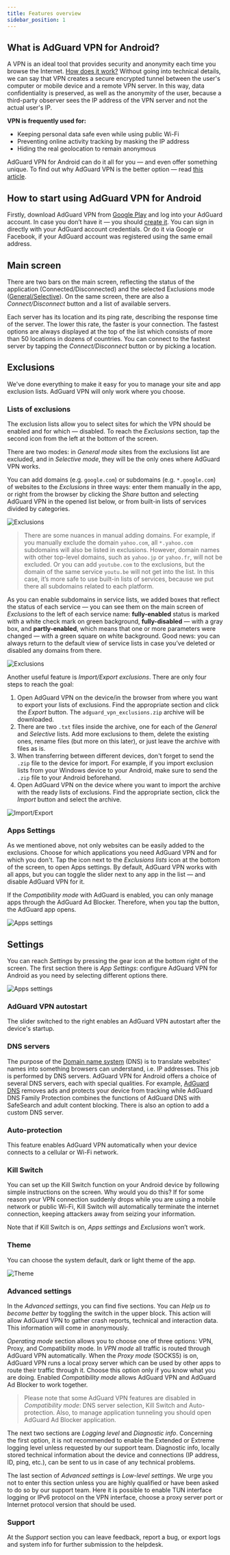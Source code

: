 ```yaml
---
title: Features overview
sidebar_position: 1
---
```


## What is AdGuard VPN for Android?
 
A VPN is an ideal tool that provides security and anonymity each time you browse the Internet. [How does it work?](/general/how-vpn-works.md) Without going into technical details, we can say that VPN creates a secure encrypted tunnel between the user's computer or mobile device and a remote VPN server. In this way, data confidentiality is preserved, as well as the anonymity of the user, because a third-party observer sees the IP address of the VPN server and not the actual user's IP.   
 
**VPN is frequently used for:**
 
* Keeping personal data safe even while using public Wi-Fi
* Preventing online activity tracking by masking the IP address
* Hiding the real geolocation to remain anonymous 
 
AdGuard VPN for Android can do it all for you — and even offer something unique. To find out why AdGuard VPN is the better option — read [this article](/general/why-adguard-vpn.md). 

## How to start using AdGuard VPN for Android
 
Firstly, download AdGuard VPN from [Google Play](https://play.google.com/store/apps/details?id=com.adguard.vpn) and log into your AdGuard account. In case you don’t have it — you should [create it](https://auth.adguard.com/login.html). You can sign in directly with your AdGuard account credentials. Or do it via Google or Facebook, if your AdGuard account was registered using the same email address.
 
## Main screen
 
There are two bars on the main screen, reflecting the status of the application (Connected/Disconnected) and the selected Exclusions mode ([General/Selective](#lists-of-exclusions)). On the same screen, there are also a *Connect/Disconnect* button and a list of available servers.
 
Each server has its location and its ping rate, describing the response time of the server. The lower this rate, the faster is your connection. The fastest options are always displayed at the top of the list which consists of more than 50 locations in dozens of countries. You can connect to the fastest server by tapping the *Connect/Disconnect* button or by picking a location.

## Exclusions

We've done everything to make it easy for you to manage your site and app exclusion lists. AdGuard VPN will only work where you choose. 

### Lists of exclusions
 
The exclusion lists allow you to select sites for which the VPN should be enabled and for which — disabled. To reach the *Exclusions* section, tap the second icon from the left at the bottom of the screen.
 
There are two modes: in *General mode* sites from the exclusions list are excluded, and in *Selective mode*, they will be the only ones where AdGuard VPN works.
 
You can add domains (e.g. `google.com`) or subdomains (e.g. `*.google.com`) of websites to the *Exclusions* in three ways: enter them manually in the app, or right from the browser by clicking the *Share* button and selecting AdGuard VPN in the opened list below, or from built-in lists of services divided by categories.

![Exclusions](https://cdn.adguardvpn.com/public/Adguard/kb/VPN/Screenshots/add_site_android.jpg)

>There are some nuances in manual adding domains. For example, if you manually exclude the domain `yahoo.com`, all `*.yahoo.com` subdomains will also be listed in exclusions. However, domain names with other top-level domains, such as `yahoo.jp` or `yahoo.fr`, will not be excluded. Or you can add `youtube.com` to the exclusions, but the domain of the same service `youtu.be` will not get into the list. In this case, it’s more safe to use built-in lists of services, because we put there all subdomains related to each platform.

As you can enable subdomains in service lists, we added boxes that reflect the status of each service — you can see them on the main screen of *Exclusions* to the left of each service name: **fully-enabled** status is marked with a white check mark on green background, **fully-disabled** — with a gray box, and **partly-enabled**, which means that one or more parameters were changed — with a green square on white background. Good news: you can always return to the default view of service lists in case you’ve deleted or disabled any domains from there.

![Exclusions](https://cdn.adguardvpn.com/content/kb/vpn/android/statuses.png)

Another useful feature is *Import/Export exclusions*. There are only four steps to reach the goal:

1. Open AdGuard VPN on the device/in the browser from where you want to export your lists of exclusions. Find the appropriate section and click the *Export* button. The `adguard_vpn_exclusions.zip` archive will be downloaded.
2. There are two `.txt` files inside the archive, one for each of the *General* and *Selective* lists. Add more exclusions to them, delete the existing ones, rename files (but more on this later), or just leave the archive with files as is.
3. When transferring between different devices, don't forget to send the `.zip` file to the device for import. For example, if you import exclusion lists from your Windows device to your Android, make sure to send the `.zip` file to your Android beforehand.
4. Open AdGuard VPN on the device where you want to import the archive with the ready lists of exclusions. Find the appropriate section, click the *Import* button and select the archive.

![Import/Export](https://cdn.adguardvpn.com/content/kb/vpn/android/imp-exp.png)

### Apps Settings

As we mentioned above, not only websites can be easily added to the exclusions. Choose for which applications you need AdGuard VPN and for which you don't. Tap the icon next to the *Exclusions lists* icon at the bottom of the screen, to open Apps settings. By default, AdGuard VPN works with all apps, but you can toggle the slider next to any app in the list — and disable AdGuard VPN for it.  

If the *Compatibility mode* with AdGuard is enabled, you can only manage apps through the AdGuard Ad Blocker. Therefore, when you tap the button, the AdGuard app opens.

![Apps settings](https://cdn.adguardvpn.com/content/kb/vpn/android/apps_settings.png)

## Settings

You can reach *Settings* by pressing the gear icon at the bottom right of the screen. The first section there is *App Settings*: configure AdGuard VPN for Android as you need by selecting different options there.

![Apps settings](https://cdn.adguardvpn.com/content/kb/vpn/android/app_settings.png)

### AdGuard VPN autostart
 
The slider switched to the right enables an AdGuard VPN autostart after the device's startup.
 
### DNS servers 

The purpose of the [Domain name system](https://kb.adguard.com/en/general/dns-filtering#what-is-dns) (DNS) is to translate websites' names into something browsers can understand, i.e. IP addresses. This job is performed by DNS servers. AdGuard VPN for Android offers a choice of several DNS servers, each with special qualities. For example, [AdGuard DNS](https://kb.adguard.com/en/dns/overview) removes ads and protects your device from tracking while AdGuard DNS Family Protection combines the functions of AdGuard DNS with SafeSearch and adult content blocking. There is also an option to add a custom DNS server.

### Auto-protection 

This feature enables AdGuard VPN automatically when your device connects to a cellular or Wi-Fi network.

### Kill Switch 

You can set up the Kill Switch function on your Android device by following simple instructions on the screen. Why would you do this? If for some reason your VPN connection suddenly drops while you are using a mobile network or public Wi-Fi, Kill Switch will automatically terminate the internet connection, keeping attackers away from seizing your information.

Note that if Kill Switch is on, *Apps settings* and *Exclusions* won’t work.

### Theme 

You can choose the system default, dark or light theme of the app.

![Theme](https://cdn.adguardvpn.com/content/kb/vpn/android/theme-light-dark.png)

### Advanced settings 

In the *Advanced settings*, you can find five sections. You can *Help us to become better* by toggling the switch in the upper block. This action will allow AdGuard VPN to gather crash reports, technical and interaction data. This information will come in anonymously.

*Operating mode* section allows you to choose one of three options: VPN, Proxy, and Compatibility mode. In *VPN mode* all traffic is routed through AdGuard VPN automatically. When the *Proxy mode* (SOCKS5) is on, AdGuard VPN runs a local proxy server which can be used by other apps to route their traffic through it. Choose this option only if you know what you are doing. Enabled *Compatibility mode* allows AdGuard VPN and AdGuard Ad Blocker to work together.

> Please note that some AdGuard VPN features are disabled in *Compatibility mode*: DNS server selection, Kill Switch and Auto-protection. Also, to manage application tunneling you should open AdGuard Ad Blocker application.  
 
The next two sections are *Logging level* and *Diagnostic info*. Concerning the first option, it is not recommended to enable the Extended or Extreme logging level unless requested by our support team. Diagnostic info, locally stored technical information about the device and connections (IP address, ID, ping, etc.), can be sent to us in case of any technical problems. 

The last section of *Advanced settings* is *Low-level settings*. We urge you not to enter this section unless you are highly qualified or have been asked to do so by our support team. Here it is possible to enable TUN interface logging or IPv6 protocol on the VPN interface, choose a proxy server port or Internet protocol version that should be used.

### Support

At the *Support* section you can leave feedback, report a bug, or export logs and system info for further submission to the helpdesk.
 
